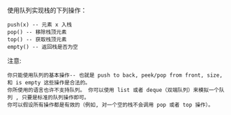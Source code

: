使用队列实现栈的下列操作：

    push(x) -- 元素 x 入栈
    pop() -- 移除栈顶元素
    top() -- 获取栈顶元素
    empty() -- 返回栈是否为空

注意:

    你只能使用队列的基本操作-- 也就是 push to back, peek/pop from front, size, 和 is empty 这些操作是合法的。
    你所使用的语言也许不支持队列。 你可以使用 list 或者 deque（双端队列）来模拟一个队列 , 只要是标准的队列操作即可。
    你可以假设所有操作都是有效的（例如, 对一个空的栈不会调用 pop 或者 top 操作）。

